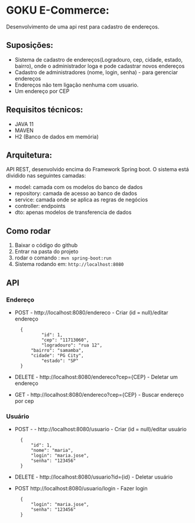 # GOKU E-Commerce:
Desenvolvimento de uma api rest para cadastro de endereços.

## Suposições: 
- Sistema de cadastro de endereços(Logradouro, cep, cidade, estado, bairro), onde o administrador loga e pode cadastrar novos endereços
- Cadastro de administradores (nome, login, senha) - para gerenciar endereços 
- Endereços não tem ligação nenhuma com usuario. 
- Um endereço por CEP

## Requisitos técnicos: 
- JAVA 11
- MAVEN
- H2 (Banco de dados em memória)

## Arquitetura:
API REST, desenvolvido encima do Framework Spring boot. O sistema está dividido nas seguintes camadas: 
- model: camada com os modelos do banco de dados
- repository: camada de acesso ao banco de dados 
- service: camada onde se aplica as regras de negócios
- controller: endpoints
- dto: apenas modelos de transferencia de dados 

## Como rodar
1. Baixar o código do github
2. Entrar na pasta do projeto 
3. rodar o comando : `mvn spring-boot:run`
4. Sistema rodando em: `http://localhost:8080`

## API

### Endereço

- POST - http://localhost:8080/endereco - Criar (id = null)/editar endereço

		{
	    		"id": 1,
	    		"cep": "11713060",
	    		"logradouro": "rua 12",
        	"bairro": "samamba",
        	"cidade": "PG City",
			    "estado": "SP"
		}

- DELETE - http://localhost:8080/endereco?cep={CEP} - Deletar um endereço 

- GET - http://localhost:8080/endereco?cep={CEP} - Buscar endereço por cep

### Usuário

- POST - - http://localhost:8080/usuario - Criar (id = null)/editar usuário

		{
			"id": 1,
			"nome": "maria",
			"login": "maria.jose",
			"senha": "123456"
		}

- DELETE -  http://localhost:8080/usuario?id={id} - Deletar usuário

- POST  http://localhost:8080/usuario/login - Fazer login

		{
			"login": "maria.jose",
			"senha": "123456"
		}
